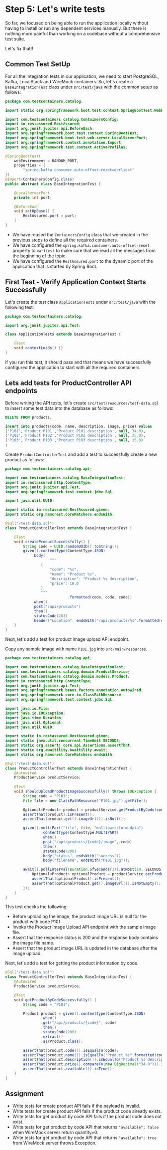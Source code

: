 # Step 5: Let's write tests
So far, we focused on being able to run the application locally without having to install or run any dependent services manually.
But there is nothing more painful than working on a codebase without a comprehensive test suite.

Let's fix that!!

## Common Test SetUp
For all the integration tests in our application, we need to start PostgreSQL, Kafka, LocalStack and WireMock containers.
So, let's create a `BaseIntegrationTest` class under `src/test/java` with the common setup as follows:

```java
package com.testcontainers.catalog;

import static org.springframework.boot.test.context.SpringBootTest.WebEnvironment.RANDOM_PORT;

import com.testcontainers.catalog.ContainersConfig;
import io.restassured.RestAssured;
import org.junit.jupiter.api.BeforeEach;
import org.springframework.boot.test.context.SpringBootTest;
import org.springframework.boot.test.web.server.LocalServerPort;
import org.springframework.context.annotation.Import;
import org.springframework.test.context.ActiveProfiles;

@SpringBootTest(
    webEnvironment = RANDOM_PORT,
    properties = {
        "spring.kafka.consumer.auto-offset-reset=earliest"
})
@Import(ContainersConfig.class)
public abstract class BaseIntegrationTest {

    @LocalServerPort
    private int port;

    @BeforeEach
    void setUpBase() {
        RestAssured.port = port;
    }
}
```

* We have reused the `ContainersConfig` class that we created in the previous steps to define all the required containers.
* We have configured the `spring.kafka.consumer.auto-offset-reset` property to `earliest` to make sure that we read all the messages from the beginning of the topic.
* We have configured the `RestAssured.port` to the dynamic port of the application that is started by Spring Boot.

## First Test - Verify Application Context Starts Successfully
Let's create the test class `ApplicationTests` under `src/test/java` with the following test:

```java
package com.testcontainers.catalog;

import org.junit.jupiter.api.Test;

class ApplicationTests extends BaseIntegrationTest {

    @Test
    void contextLoads() {}
}
```

If you run this test, it should pass and that means we have successfully configured the application to start with all the required containers.

## Lets add tests for ProductController API endpoints
Before writing the API tests, let's create `src/test/resources/test-data.sql` to insert some test data into the database as follows:

```sql
DELETE FROM products;

insert into products(code, name, description, image, price) values
('P101','Product P101','Product P101 description', null, 34.0),
('P102','Product P102','Product P102 description', null, 25.0),
('P103','Product P103','Product P103 description', null, 15.0)
;
```

Create `ProductControllerTest` and add a test to successfully create a new product as follows:

```java
package com.testcontainers.catalog.api;

import com.testcontainers.catalog.BaseIntegrationTest;
import io.restassured.http.ContentType;
import org.junit.jupiter.api.Test;
import org.springframework.test.context.jdbc.Sql;

import java.util.UUID;

import static io.restassured.RestAssured.given;
import static org.hamcrest.CoreMatchers.endsWith;

@Sql("/test-data.sql")
class ProductControllerTest extends BaseIntegrationTest {

    @Test
    void createProductSuccessfully() {
        String code = UUID.randomUUID().toString();
        given().contentType(ContentType.JSON)
            .body(
                    """
                {
                    "code": "%s",
                    "name": "Product %s",
                    "description": "Product %s description",
                    "price": 10.0
                }
                """
                            .formatted(code, code, code))
            .when()
            .post("/api/products")
            .then()
            .statusCode(201)
            .header("Location", endsWith("/api/products/%s".formatted(code)));
    }
}
```

Next, let's add a test for product image upload API endpoint.

Copy any sample image with name `P101.jpg` into `src/main/resources`.

```java
package com.testcontainers.catalog.api;

import com.testcontainers.catalog.BaseIntegrationTest;
import com.testcontainers.catalog.domain.ProductService;
import com.testcontainers.catalog.domain.models.Product;
import io.restassured.http.ContentType;
import org.junit.jupiter.api.Test;
import org.springframework.beans.factory.annotation.Autowired;
import org.springframework.core.io.ClassPathResource;
import org.springframework.test.context.jdbc.Sql;

import java.io.File;
import java.io.IOException;
import java.time.Duration;
import java.util.Optional;
import java.util.UUID;

import static io.restassured.RestAssured.given;
import static java.util.concurrent.TimeUnit.SECONDS;
import static org.assertj.core.api.Assertions.assertThat;
import static org.awaitility.Awaitility.await;
import static org.hamcrest.CoreMatchers.endsWith;

@Sql("/test-data.sql")
class ProductControllerTest extends BaseIntegrationTest {
    @Autowired
    ProductService productService;
    
    @Test
    void shouldUploadProductImageSuccessfully() throws IOException {
        String code = "P101";
        File file = new ClassPathResource("P101.jpg").getFile();

        Optional<Product> product = productService.getProductByCode(code);
        assertThat(product).isPresent();
        assertThat(product.get().imageUrl()).isNull();

        given().multiPart("file", file, "multipart/form-data")
                .contentType(ContentType.MULTIPART)
                .when()
                .post("/api/products/{code}/image", code)
                .then()
                .statusCode(200)
                .body("status", endsWith("success"))
                .body("filename", endsWith("P101.jpg"));

        await().pollInterval(Duration.ofSeconds(3)).atMost(10, SECONDS).untilAsserted(() -> {
            Optional<Product> optionalProduct = productService.getProductByCode(code);
            assertThat(optionalProduct).isPresent();
            assertThat(optionalProduct.get().imageUrl()).isNotEmpty();
        });
    }
}
```

This test checks the following:
* Before uploading the image, the product image URL is null for the product with code P101.
* Invoke the Product Image Upload API endpoint with the sample image file.
* Assert that the response status is 200 and the response body contains the image file name.
* Assert that the product image URL is updated in the database after the image upload.

Next, let's add a test for getting the product information by code.

```java
@Sql("/test-data.sql")
class ProductControllerTest extends BaseIntegrationTest {
    @Autowired
    ProductService productService;

    @Test
    void getProductByCodeSuccessfully() {
        String code = "P101";

        Product product = given().contentType(ContentType.JSON)
                .when()
                .get("/api/products/{code}", code)
                .then()
                .statusCode(200)
                .extract()
                .as(Product.class);

        assertThat(product.code()).isEqualTo(code);
        assertThat(product.name()).isEqualTo("Product %s".formatted(code));
        assertThat(product.description()).isEqualTo("Product %s description".formatted(code));
        assertThat(product.price().compareTo(new BigDecimal("34.0"))).isEqualTo(0);
        assertThat(product.available()).isTrue();
    }
}
```

## Assignment
* Write tests for create product API fails if the payload is invalid.
* Write tests for create product API fails if the product code already exists.
* Write tests for get product by code API fails if the product code does not exist.
* Write tests for get product by code API that returns `"available": false` when WireMock server return quantity=0.
* Write tests for get product by code API that returns `"available": true` from WireMock server throws Exception.
